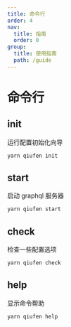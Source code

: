 ```yaml
---
title: 命令行
order: 4
nav:
  title: 指南
  order: 0
group:
  title: 使用指南
  path: /guide
---
```


# 命令行

## init

运行配置初始化向导

```bash
yarn qiufen init
```

## start

启动 graphql 服务器

```bash
yarn qiufen start
```

## check

检查一些配置选项

```bash
yarn qiufen check
```

## help

显示命令帮助

```bash
yarn qiufen help
```
